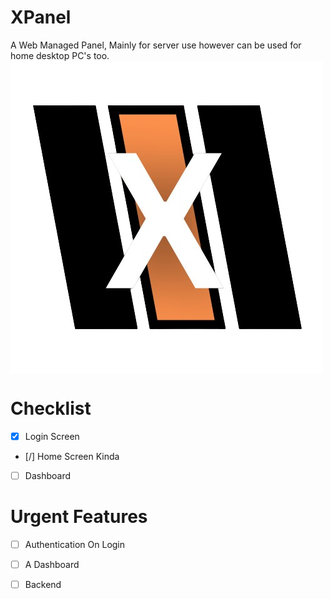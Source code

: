 # XPanel
A Web Managed Panel, Mainly for server use however can be used for home desktop PC's too. 
<img align="center" src="./Images/XPanel NoBackground.png" />

# Checklist
- [x] Login Screen
- [/] Home Screen Kinda
- [ ] Dashboard 

# Urgent Features
- [ ] Authentication On Login
- [ ] A Dashboard
- [ ] Backend

